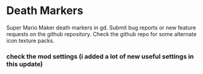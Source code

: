 # Death Markers

Super Mario Maker death markers in gd.
Submit bug reports or new feature requests on the github repository.
Check the github repo for some alternate icon texture packs.

### check the mod settings (i added a lot of new useful settings in this update)